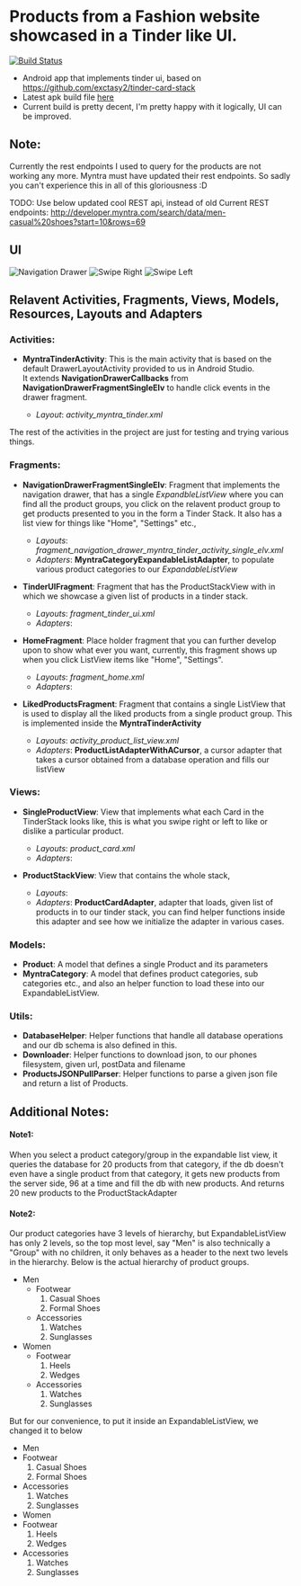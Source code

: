 Products from a Fashion website showcased in a Tinder like UI.
==============================================================
[![Build Status](https://secure.travis-ci.org/syllogismos/MyntraTinder.svg)](http://travis-ci.org/syllogismos/MyntraTinder)
* Android app that implements tinder ui, based on https://github.com/exctasy2/tinder-card-stack
* Latest apk build file [here](https://github.com/syllogismos/MyntraTinder/blob/master/app-debug.apk)
* Current build is pretty decent, I'm pretty happy with it logically, UI can be improved.  

## Note:
Currently the rest endpoints I used to query for the products are not working any more. Myntra must have updated their rest endpoints. So sadly you can't experience this in all of this gloriousness :D

TODO:
Use below updated cool REST api, instead of old
Current REST endpoints: http://developer.myntra.com/search/data/men-casual%20shoes?start=10&rows=69

## UI
![Navigation Drawer](http://i.imgur.com/d7o9Ccz.png "Navigation Drawer")
![Swipe Right](http://i.imgur.com/FbgLOf4.png "Like")
![Swipe Left](http://i.imgur.com/sTMeDDr.png "Dislike")  

## Relavent Activities, Fragments, Views, Models, Resources, Layouts and Adapters

### Activities:
* **MyntraTinderActivity**: This is the main activity that is based on the default DrawerLayoutActivity provided
to us in Android Studio.  
It extends **NavigationDrawerCallbacks** from **NavigationDrawerFragmentSingleElv** to handle click events
in the drawer fragment.  

    * *Layout*: *activity_myntra_tinder.xml*

The rest of the activities in the project are just for testing and trying various things.

### Fragments:
* **NavigationDrawerFragmentSingleElv**: Fragment that implements the navigation drawer, that has a single
*ExpandbleListView* where you can find all the product groups, you click on the relavent product group
to get products presented to you in the form a Tinder Stack. It also has a list view for things like
"Home", "Settings" etc.,
    * *Layouts*: *fragment_navigation_drawer_myntra_tinder_activity_single_elv.xml*
    * *Adapters*: **MyntraCategoryExpandableListAdapter**, to populate various product categories to our *ExpandableListView*

* **TinderUIFragment**: Fragment that has the ProductStackView with in which we showcase a given list of products
in a tinder stack.  
    * *Layouts*: *fragment_tinder_ui.xml*
    * *Adapters*:
    
* **HomeFragment**: Place holder fragment that you can further develop upon to show what ever you want, currently, 
this fragment shows up when you click ListView items like "Home", "Settings".
    * *Layouts*: *fragment_home.xml*
    * *Adapters*:
  
* **LikedProductsFragment**: Fragment that contains a single ListView that is used to display all the liked products from
a single product group. This is implemented inside the **MyntraTinderActivity**
    * *Layouts*: *activity_product_list_view.xml*
    * *Adapters*: **ProductListAdapterWithACursor**, a cursor adapter that takes a cursor obtained from a database
    operation and fills our listView
    
### Views:
* **SingleProductView**: View that implements what each Card in the TinderStack looks like, this is what you swipe right 
or left to like or dislike a particular product.  
    * *Layouts*: *product_card.xml*
    * *Adapters*:

* **ProductStackView**: View that contains the whole stack, 
    * *Layouts*: 
    * *Adapters*: **ProductCardAdapter**, adapter that loads, given list of products in to our tinder stack, you can find
    helper functions inside this adapter and see how we initialize the adapter in various cases.

### Models:
* **Product**: A model that defines a single Product and its parameters
* **MyntraCategory**: A model that defines product categories, sub categories etc., and also an helper function to load 
these into our ExpandableListView.

### Utils:
* **DatabaseHelper**: Helper functions that handle all database operations and our db schema is also defined in this.
* **Downloader**: Helper functions to download json, to our phones filesystem, given url, postData and filename
* **ProductsJSONPullParser**: Helper functions to parse a given json file and return a list of Products.

## Additional Notes:

#### Note1:
When you select a product category/group in the expandable list view, it queries the database for 20 products from that
category, if the db doesn't even have a single product from that category, it gets new products from the server side, 96 
at a time and fill the db with new products. And returns 20 new products to the ProductStackAdapter

#### Note2:
Our product categories have 3 levels of hierarchy, but ExpandableListView has only 2 levels, so the top most level, 
say "Men" is also technically a "Group" with no children, it only behaves as a header to the next two levels in the hierarchy.
Below is the actual hierarchy of product groups.  

* Men
    * Footwear
        1. Casual Shoes
        2. Formal Shoes
    * Accessories
        1. Watches
        2. Sunglasses
* Women
    * Footwear
        1. Heels
        2. Wedges
    * Accessories
        1. Watches
        2. Sunglasses

But for our convenience, to put it inside an ExpandableListView, we changed it to below  

* Men
* Footwear
    1. Casual Shoes
    2. Formal Shoes
* Accessories
    1. Watches
    2. Sunglasses
* Women
* Footwear
    1. Heels
    2. Wedges
* Accessories
    1. Watches
    2. Sunglasses
